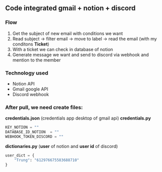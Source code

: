 ## Code integrated gmail + notion + discord
### Flow
1. Get the subject of new email with conditions we want
2. Read subject ->  filter email -> move to label -> read the email (with my conditons __Ticket__)
3. With a ticket we can check in database of notion 
4. Generate message we want and send to discord via webhook and mention to the member

### Technology used
- Notion API
- Gmail google API 
- Discord webhook

### After pull, we need create files:
__credentials.json__ (credentials app desktop of gmail api)
__credentials.py__
```python
KEY_NOTION = ""
DATABASE_ID_NOTION  = ""
WEBHOOK_TOKEN_DISCORD = ""
```
__dictionaries.py__ (**user** of notion and **user id** of discord)
```python
user_dict = {
    "Trung": "612976675583688710"
}
```
